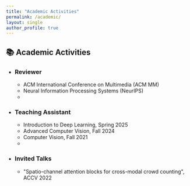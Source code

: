```yaml
---
title: "Academic Activities"
permalink: /academic/
layout: single
author_profile: true
---
```


## 📚 Academic Activities
- ### Reviewer
  - ACM International Conference on Multimedia (ACM MM) 
  - Neural Information Processing Systems (NeurIPS)
  - 
- ### Teaching Assistant  
  - Introduction to Deep Learning, Spring 2025 
  - Advanced Computer Vision, Fall 2024
  - Computer Vision, Fall 2021
  - 
- ### Invited Talks
  - "Spatio-channel attention blocks for cross-modal crowd counting", ACCV 2022
